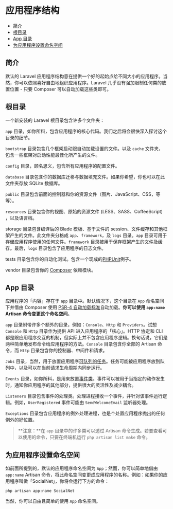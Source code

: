 # 应用程序结构

- [简介](#introduction)
- [根目录](#the-root-directory)
- [App 目录](#the-app-directory)
- [为应用程序设置命名空间](#namespacing-your-application)

<a name="introduction"></a>
## 简介

默认的 Laravel 应用程序结构意在提供一个好的起始点给不同大小的应用程序。当然，你可以依照喜好自由地组织应用程序。Laravel 几乎没有强加限制任何类的放置位置 - 只要 Composer 可以自动加载这些类即可。

<a name="the-root-directory"></a>
## 根目录

一个新安装的 Laravel 根目录包含许多个文件夹：

`app` 目录，如你所料，包含应用程序的核心代码。我们之后将会很快深入探讨这个目录的细节。

`bootstrap` 目录包含几个框架启动跟自动加载设置的文件。以及 `cache` 文件夹，包含一些框架对启动性能最佳化所产生的文件。

`config` 目录，顾名思义，包含所有应用程序的配置文件。

`database` 目录包含你的数据库迁移与数据填充文件。如果你希望，你也可以在此文件夹存放 SQLite 数据库。

`public` 目录包含前面的控制器和你的资源文件（图片、JavaScript、CSS，等等）。

`resources` 目录包含你的视图、原始的资源文件 (LESS、SASS、CoffeeScript) ，以及语言档。

storage 目录包含编译后的 Blade 模板、基于文件的 session、文件缓存和其他框架产生的文件。此文件夹分格成 `app`、`framework`，及 `logs` 目录。`app` 目录可用于存储应用程序使用的任何文件。`framework` 目录被用于保存框架产生的文件及缓存。最后，`logs` 目录包含了应用程序的日志文件。

tests 目录包含你的自动化测试。包含一个现成的[PHPUnit](https://phpunit.de/)例子。

vendor 目录包含你的 [Composer](https://getcomposer.org) 依赖模块。

<a name="the-app-directory"></a>
## App 目录

应用程序的「内容」存在于 `app` 目录中。默认情况下，这个目录在 `App` 命名空间下并借由 Composer 使用 [PSR-4 自动加载标准](http://www.php-fig.org/psr/psr-4/)自动加载。**你可以使用 `app:name` Artisan 命令变更这个命名空间**。

`app` 目录附带许多个额外的目录，例如：`Console`、`Http` 和 `Providers`。试想 `Console` 和 `Http` 目录作为提供 API 进入应用程序的「核心」。HTTP 协定和 CLI 都是跟应用程序交互的机制，但实际上并不包含应用程序逻辑。换句话说，它们是两种简单地发布命令给应用程序的方法。`Console` 目录包含你全部的 Artisan 命令，而 `Http` 目录包含你的控制器、中间件和请求。

`Jobs` 目录，当然，用于放置应用程序[可队列的任务](/docs/{{version}}/queues)。任务可能被应用程序放到队列中，以及可以在当前请求生命周期内同步运行。

`Events` 目录，如你所料，是用来放置[事件类](/docs/{{version}}/events)。事件可以被用于当指定的动作发生时，通知你应用程序的其他部分，提供很大的灵活性及减少耦合。

`Listeners` 目录包含事件的处理类。处理进程接收一个事件，并针对该事件运行逻辑。例如，`UserRegistered` 事件可能由 `SendWelcomeEmail` 监听器处理。

`Exceptions` 目录包含应用程序的例外处理进程，也是个处置应用程序抛出的任何例外的好位置。

> **注意：**在 `app` 目录中的许多类可以透过 Artisan 命令生成。若要查看可以使用的命令，只要在终端机运行 `php artisan list make` 命令。

<a name="namespacing-your-application"></a>
## 为应用程序设置命名空间

如前面所提到的，默认的应用程序命名空间为 `App`；然而，你可以简单地借由 `app:name` Artisan 命令，将此命名空间变更成应用程序的名称。例如：如果你的应用程序叫做「SocialNet」，你将会运行下方的命令：

    php artisan app:name SocialNet

当然，你可以自由且简单的使用 `App` 命名空间。
